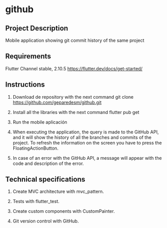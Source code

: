 # github

## Project Description

Mobile application showing git commit history of the same project

## Requirements

Flutter Channel stable, 2.10.5 https://flutter.dev/docs/get-started/

## Instructions

1. Download de repository with the next command git clone https://github.com/geparedesm/github.git

2. Install all the libraries with the next command flutter pub get

3. Run the mobile aplicación

4. When executing the application, the query is made to the GitHub API, and it will show the history of all the branches and commits of the project. To refresh the information on the screen you have to press the FloatingActionButton.

5. In case of an error with the GitHub API, a message will appear with the code and description of the error.

## Technical specifications

1. Create MVC architecture with mvc_pattern.

2. Tests with flutter_test.

3. Create custom components with CustomPainter.

4. Git version control with GitHub.

